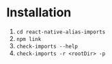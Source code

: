 # Installation

1. ```cd react-native-alias-imports```
1. ```npm link```
1. ```check-imports --help```
1. ```check-imports -r <rootDir> -p```